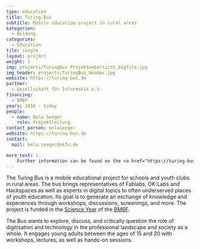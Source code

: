 ```yaml
---
type: education
title: Turing-Bus
subtitle: Mobile education project in rural areas
kategorien:
  - Bildung
categories:
  - Education
tile: single
layout: project
weight: 1
img: projects/TuringBus_Projektuebersicht_bigTile.jpg
img_header: projects/TuringBus_Header.jpg
website: https://turing-bus.de
partner:
  - Gesellschaft für Informatik e.V.
financing:
  - BMBF
years: 2018 - today
people:
  - name: Bela Seeger
    role: Projektleitung
contact_person: belaseeger
website: https://turing-bus.de
contact:
  mail: bela.seeger@okfn.de

more_text: |-
    Further information can be found on the <a href="https://turing-bus.de">website</a> of the Turing-Bus.
---
```


The Turing Bus is a mobile educational project for schools and youth clubs in rural areas. The bus brings representatives of Fablabs, OK-Labs and Hackspaces as well as experts in digital topics to often underserved places of youth education. Its goal is to generate an exchange of knowledge and experiences through workshops, discussions, screenings, and more. The project is funded in the <a href="https://wissenschaftsjahr.de">Science Year</a> of the <a href="https://bmbf.de">BMBF</a>.

The Bus wants to explore, discuss, and critically question the role of digitisation and technology in the professional landscape and society as a whole. It engages young adults between the ages of 15 and 20 with workshops, lectures, as well as hands-on sessions. 

<div class="two-img offset-lg-2">

</div>
